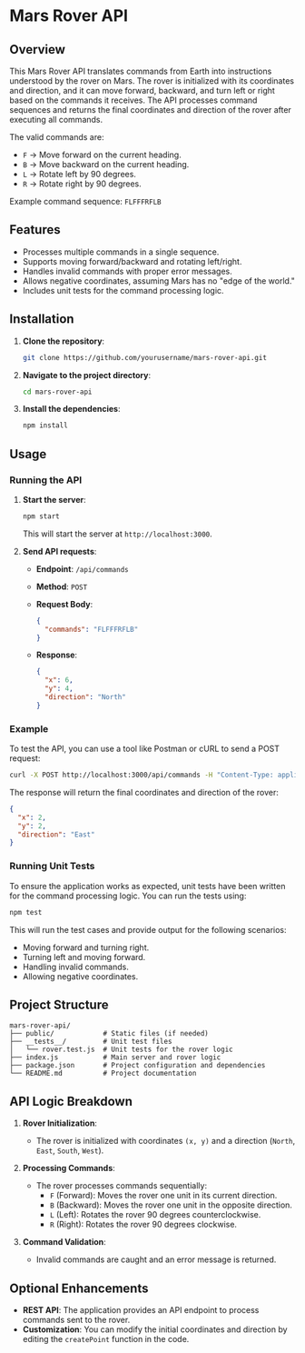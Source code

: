 # Mars Rover API

## Overview

This Mars Rover API translates commands from Earth into instructions understood by the rover on Mars. The rover is initialized with its coordinates and direction, and it can move forward, backward, and turn left or right based on the commands it receives. The API processes command sequences and returns the final coordinates and direction of the rover after executing all commands.

The valid commands are:
- `F` -> Move forward on the current heading.
- `B` -> Move backward on the current heading.
- `L` -> Rotate left by 90 degrees.
- `R` -> Rotate right by 90 degrees.

Example command sequence: `FLFFFRFLB`

## Features

- Processes multiple commands in a single sequence.
- Supports moving forward/backward and rotating left/right.
- Handles invalid commands with proper error messages.
- Allows negative coordinates, assuming Mars has no "edge of the world."
- Includes unit tests for the command processing logic.

## Installation

1. **Clone the repository**:

   ```bash
   git clone https://github.com/yourusername/mars-rover-api.git
   ```

2. **Navigate to the project directory**:

   ```bash
   cd mars-rover-api
   ```

3. **Install the dependencies**:

   ```bash
   npm install
   ```

## Usage

### Running the API

1. **Start the server**:

   ```bash
   npm start
   ```

   This will start the server at `http://localhost:3000`.

2. **Send API requests**:

   - **Endpoint**: `/api/commands`
   - **Method**: `POST`
   - **Request Body**:

     ```json
     {
       "commands": "FLFFFRFLB"
     }
     ```

   - **Response**:

     ```json
     {
       "x": 6,
       "y": 4,
       "direction": "North"
     }
     ```

### Example

To test the API, you can use a tool like Postman or cURL to send a POST request:

```bash
curl -X POST http://localhost:3000/api/commands -H "Content-Type: application/json" -d '{"commands":"FFRFF"}'
```

The response will return the final coordinates and direction of the rover:

```json
{
  "x": 2,
  "y": 2,
  "direction": "East"
}
```

### Running Unit Tests

To ensure the application works as expected, unit tests have been written for the command processing logic. You can run the tests using:

```bash
npm test
```

This will run the test cases and provide output for the following scenarios:
- Moving forward and turning right.
- Turning left and moving forward.
- Handling invalid commands.
- Allowing negative coordinates.

## Project Structure

```
mars-rover-api/
├── public/            # Static files (if needed)
├── __tests__/         # Unit test files
│   └── rover.test.js  # Unit tests for the rover logic
├── index.js           # Main server and rover logic
├── package.json       # Project configuration and dependencies
└── README.md          # Project documentation
```

## API Logic Breakdown

1. **Rover Initialization**:
   - The rover is initialized with coordinates `(x, y)` and a direction (`North`, `East`, `South`, `West`).
  
2. **Processing Commands**:
   - The rover processes commands sequentially:
     - `F` (Forward): Moves the rover one unit in its current direction.
     - `B` (Backward): Moves the rover one unit in the opposite direction.
     - `L` (Left): Rotates the rover 90 degrees counterclockwise.
     - `R` (Right): Rotates the rover 90 degrees clockwise.

3. **Command Validation**:
   - Invalid commands are caught and an error message is returned.

## Optional Enhancements

- **REST API**: The application provides an API endpoint to process commands sent to the rover.
- **Customization**: You can modify the initial coordinates and direction by editing the `createPoint` function in the code.
  
